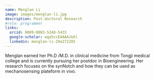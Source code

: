 ```yaml
---
name: Menglan Li 
image: images/menglan-li.jpg
description: Post-doctoral Research
#role: programmer
links:
  orcid: 0009-0003-5248-5433
  google-scholar: wqa5ccEAAAAJ&hl
  linkedin: menglan-li-29a272285
---
```


Menglan earned her Ph.D /M.D. in clinical medicine from Tongji medical college and is currently pursuing her postdoc in Bioengineering. Her research focuses on the synNotch and how they can be used as mechanosensing plateform in vivo.
